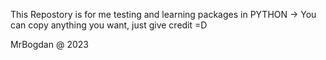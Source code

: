 This Repostory is for me testing and learning packages in PYTHON
 -> You can copy anything you want, just give credit =D
 


MrBogdan @ 2023
 
